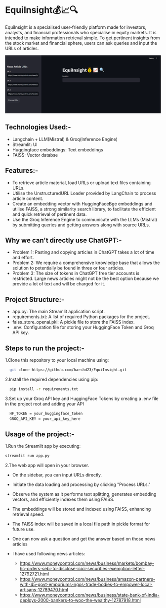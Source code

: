 # EquiInsight💰📈🔍  

EquiInsight is a specialised user-friendly platform made for investors, analysts, and financial professionals who specialise in equity markets. It is intended to make information retrieval simple. To get pertinent insights from the stock market and financial sphere, users can ask queries and input the URLs of articles.

![EquiInsight](https://github.com/harshd23/EquiInsight/blob/main/equiinsight.png)

## Technologies Used:-

- Langchain + LLM(Mistral) & Groq(Inference Engine)
- Streamlit: UI
- Huggingface embeddings: Text embeddings
- FAISS: Vector databse

## Features:-

- To retrieve article material, load URLs or upload text files containing URLs.
- Utilise the UnstructuredURL Loader provided by LangChain to process article content.
- Create an embedding vector with HuggingFaceBge embeddings and utilise FAISS, a strong similarity search library, to facilitate the efficient and quick retrieval of pertinent data.
- Use the Groq Inference Engine to communicate with the LLMs (Mistral) by submitting queries and getting answers along with source URLs.

## Why we can't directly use ChatGPT:-

- Problem 1: Pasting and copying articles in ChatGPT takes a lot of time and effort.
- Problem 2: We require a comprehensive knowledge base that allows the solution to potentially be found in three or four articles.
- Problem 3: The size of tokens in ChatGPT free tier accounts is restricted. Large news articles might not be the best option because we provide a lot of text and will be charged for it.

## Project Structure:-

- app.py: The main Streamlit application script.
- requirements.txt: A list of required Python packages for the project.
- faiss_store_openai.pkl: A pickle file to store the FAISS index.
- .env: Configuration file for storing your HuggingFace Token and Groq API key.

## Steps to run the project:-

1.Clone this repository to your local machine using:

```bash
  git clone https://github.com/harshd23/EquiInsight.git
```

2.Install the required dependencies using pip:

```bash
  pip install -r requirements.txt
```

3.Set up your Groq API key and HuggingFace Tokens by creating a .env file in the project root and adding your API

```bash
  HF_TOKEN = your_huggingface_token
  GROQ_API_KEY = your_api_key_here
```

## Usage of the project:-

1.Run the Streamlit app by executing:

```bash
streamlit run app.py
```

2.The web app will open in your browser.

- On the sidebar, you can input URLs directly.

- Initiate the data loading and processing by clicking "Process URLs."

- Observe the system as it performs text splitting, generates embedding vectors, and efficiently indexes them using FAISS.

- The embeddings will be stored and indexed using FAISS, enhancing retrieval speed.

- The FAISS index will be saved in a local file path in pickle format for future use.
- One can now ask a question and get the answer based on those news articles
- I have used following news articles:
  - <https://www.moneycontrol.com/news/business/markets/bombay-hc-orders-sebi-to-disclose-icici-securities-exemption-letter-12792721.html>
  - <https://www.moneycontrol.com/news/business/amazon-partners-with-45-govt-emporiums-ngos-trade-bodies-to-empower-local-artisans-12789470.html>
  - <https://www.moneycontrol.com/news/business/state-bank-of-india-deploys-2000-bankers-to-woo-the-wealthy-12787918.html>
